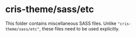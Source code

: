 # cris-theme/sass/etc

This folder contains miscellaneous SASS files. Unlike `"cris-theme/sass/etc"`, these files
need to be used explicitly.
